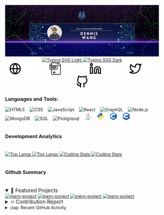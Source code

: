 <div align="center">
  <img src="https://github.com/denniszwang/denniszwang/blob/main/img/banner.png" alt="banner">
</div>

<div align="center">
  <a href="https://readme-typing-svg.herokuapp.com#gh-light-mode-only">
    <img src="https://readme-typing-svg.herokuapp.com?font=Fira+Code&size=35&Duration=3000&pause=1000&color=000&center=true&vCenter=true&random=false&width=550&height=55&lines=Full-Stack+Web+Developer;Experienced+UI%2FUX+Designer;Computer+Science+Master" alt="Typing SVG Light" />
  </a>
  <a href="https://readme-typing-svg.herokuapp.com#gh-dark-mode-only">
    <img src="https://readme-typing-svg.herokuapp.com?font=Fira+Code&size=35&Duration=3000&pause=1000&color=fff&center=true&vCenter=true&random=false&width=550&height=55&lines=Full-Stack+Web+Developer;Experienced+UI%2FUX+Designer;Computer+Science+Master" alt="Typing SVG Dark" />
  </a>
</div>

<div align="center">
  <a href="https://denniszwang.github.io/#gh-light-mode-only"><img src="./img/globe-light.svg" alt="website" width="40"></a>
  <a href="https://denniszwang.github.io/#gh-dark-mode-only"><img src="./img/globe-dark.svg" alt="website" width="40"></a>
  &#8287;&#8287;&#8287;&#8287;&#8287;&#8287;&#8287;&#8287;&#8287;&#8287;
  <a href="https://www.dropbox.com/scl/fi/zfoi0zucnrwmo979zwe6k/Resume.pdf?rlkey=49u4zhq86345vzl45uzw35py5&dl=0#gh-light-mode-only"><img src="./img/file-light.svg" alt="website" width="40"></a>
  <a href="https://www.dropbox.com/scl/fi/zfoi0zucnrwmo979zwe6k/Resume.pdf?rlkey=49u4zhq86345vzl45uzw35py5&dl=0#gh-dark-mode-only"><img src="./img/file-dark.svg" alt="website" width="40"></a>
  &#8287;&#8287;&#8287;&#8287;&#8287;&#8287;&#8287;&#8287;&#8287;&#8287;
  <a href="https://linkedin.com/in/denniswang1011#gh-light-mode-only"><img src="./img/linkedin-light.svg" alt="website" width="40"></a>
  <a href="https://linkedin.com/in/denniswang1011#gh-dark-mode-only"><img src="./img/linkedin-dark.svg" alt="website" width="40"></a>
  &#8287;&#8287;&#8287;&#8287;&#8287;&#8287;&#8287;&#8287;&#8287;&#8287;
  <a href="https://x.com/coachdwang#gh-light-mode-only"><img src="./img/twitter-light.svg" alt="website" width="40"></a>
  <a href="https://x.com/coachdwang#gh-dark-mode-only"><img src="./img/twitter-dark.svg" alt="website" width="40"></a>
  &#8287;&#8287;&#8287;&#8287;&#8287;&#8287;&#8287;&#8287;&#8287;&#8287;
  <a href="https://github.com/denniszwang#gh-light-mode-only"><img src="./img/github-light.svg" alt="website" width="40"></a>
  <a href="https://github.com/denniszwang#gh-dark-mode-only"><img src="./img/github-dark.svg" alt="website" width="40"></a>
</div>

<h3> Languages and Tools:</h3>
<div>
  <img alt="HTML5" width="26px" src="https://cdn.jsdelivr.net/gh/devicons/devicon/icons/html5/html5-original.svg"/>
  &#8287;&#8287;
  <img alt="CSS" width="26px" src="https://cdn.jsdelivr.net/gh/devicons/devicon/icons/css3/css3-original.svg""/>
  &#8287;&#8287;
  <img alt="JavaScript" width="26px" src="https://cdn.jsdelivr.net/gh/devicons/devicon/icons/javascript/javascript-original.svg"/
  &#8287;&#8287;
  <img alt="Vue" width="26px" src="https://upload.wikimedia.org/wikipedia/commons/9/95/Vue.js_Logo_2.svg"/>
  &#8287;&#8287;
  <img alt="React" width="26px" src="https://cdn.jsdelivr.net/gh/devicons/devicon/icons/react/react-original.svg"/>
  &#8287;&#8287;
  <img alt="GraphQL" width="26px" src="https://cdn.jsdelivr.net/gh/devicons/devicon/icons/graphql/graphql-plain.svg"/>
  &#8287;&#8287;
  <img alt="Node.js" width="26px" src="https://cdn.jsdelivr.net/gh/devicons/devicon/icons/nodejs/nodejs-original.svg"/>
  &#8287;&#8287;
  <img alt="MongoDB" width="26px" src="https://cdn.jsdelivr.net/gh/devicons/devicon/icons/mongodb/mongodb-original.svg"/>
  &#8287;&#8287;
  <img alt="SQL" width="26px" src="https://cdn.jsdelivr.net/gh/devicons/devicon/icons/mysql/mysql-original.svg"/>
  &#8287;&#8287;
  <img alt="Postgresql" width="26px" src="https://upload.wikimedia.org/wikipedia/commons/2/29/Postgresql_elephant.svg"/>
  &#8287;&#8287;
  <img alt="Java" width="26px" src="https://raw.githubusercontent.com/devicons/devicon/master/icons/java/java-original.svg"/>
  &#8287;&#8287;
  <img alt="Python" width="26px" src="https://raw.githubusercontent.com/devicons/devicon/master/icons/python/python-original.svg"/>
  &#8287;&#8287;
  <img alt="C" width="26px" src="https://raw.githubusercontent.com/devicons/devicon/master/icons/c/c-original.svg"/>
  &#8287;&#8287;
  <img alt="C++" width="26px" src="https://raw.githubusercontent.com/devicons/devicon/master/icons/cplusplus/cplusplus-original.svg"/>
</div>

<h3 style="margin: 1vh 0;">Development Analytics</h3>
<div>
  <a href="https://github.com/anuraghazra/github-readme-stats#gh-dark-mode-only">
    <img src="https://github-readme-stats-dennis.vercel.app/api/top-langs/?username=denniszwang&langs_count=6&layout=compact&theme=github_dark&hide_border=true&card_width=495" alt="Top Langs" />
  </a>
  <a href="https://github.com/anuraghazra/github-readme-stats#gh-light-mode-only">
    <img src="https://github-readme-stats-dennis.vercel.app/api/top-langs/?username=denniszwang&langs_count=6&layout=compact&hide_border=true&card_width=495" alt="Top Langs" />
  </a>
  <a href="https://github.com/anuraghazra/github-readme-stats#gh-dark-mode-only">
    <img src="https://github-readme-stats-dennis.vercel.app/api/wakatime?username=denniszwang&langs_count=6&layout=compact&theme=github_dark&hide_border=true&custom_title=Monthly%20Coding%20Overview" alt="Coding Stats" />
  </a>
  <a href="https://github.com/anuraghazra/github-readme-stats#gh-light-mode-only">
    <img src="https://github-readme-stats-dennis.vercel.app/api/wakatime?username=denniszwang&langs_count=6&layout=compact&hide_border=true&custom_title=Monthly%20Coding%20Overview" alt="Coding Stats" />
  </a>
</div>

<h3 style="margin: 1vh 0;">Github Summary</h3>
<details open>
  <summary style="font-size: 1.2em;">📘 Featured Projects</summary>
  <div>
    <a href="https://github.com/denniszwang//GoFundMe#gh-dark-mode-only"><img width="278" src="https://github-readme-stats-dennis.vercel.app/api/pin/?username=denniszwang&repo=/GoFundMe&theme=github_dark&hide_border=true" alt="mern-project"></a>
    <a href="https://github.com/denniszwang//GoFundMe#gh-light-mode-only"><img width="278" src="https://github-readme-stats-dennis.vercel.app/api/pin/?username=denniszwang&repo=/GoFundMe&theme=github_light&hide_border=true" alt="mern-project"></a>
    <a href="https://github.com/denniszwang/DegreePlanner#gh-dark-mode-only"><img width="278" src="https://github-readme-stats-dennis.vercel.app/api/pin/?username=denniszwang&repo=DegreePlanner&theme=github_dark&hide_border=true" alt="mern-project"></a>
    <a href="https://github.com/denniszwang/DegreePlanner#gh-light-mode-only"><img width="278" src="https://github-readme-stats-dennis.vercel.app/api/pin/?username=denniszwang&repo=DegreePlanner&theme=github_light&hide_border=true" alt="mern-project"></a>
  </div>
</details>

<details>
  <summary style="font-size: 1.2em;">🔥 Contribution Report</summary>
  <div>
    <h3>Contribution Overview</h3> 
    <a href="https://github-readme-streak-stats.herokuapp.com#gh-dark-mode-only">
      <img src="https://github-readme-streak-stats-dennis.vercel.app?user=denniszwang&theme=github-dark-blue&hide_border=true" alt="GitHub Streak" />
    </a>
    <a href="https://github-readme-streak-stats.herokuapp.com#gh-light-mode-only">
      <img src="https://github-readme-streak-stats-dennis.vercel.app?user=denniszwang&hide_border=true" alt="GitHub Streak" />
    </a>
  </div>
  <div>
    <h3>Contribution Graph</h3>
    <a href="https://github.com/ashutosh00710/github-readme-activity-graph#gh-dark-mode-only"><img alt="Dennis's Activity Graph" src="https://github-readme-activity-graph.vercel.app/graph/?username=denniszwang&theme=github-dark&hide_border=true&custom_title=Dennis%20Wang's%20Contribution%20Graph" /></a>
    <a href="https://github.com/ashutosh00710/github-readme-activity-graph#gh-light-mode-only"><img alt="Dennis's Activity Graph" src="https://github-readme-activity-graph.vercel.app/graph/?username=denniszwang&bg_color=fff&color=000&title_color=000&line=ee7600&hide_border=true&custom_title=Dennis%20Wang's%20Contribution%20Graph" /></a>
  </div>
  <!-- <div>
  <h3> 🔥 Contributions in the last year</h3> 
    <img src="https://github.com/denniszwang/denniszwang/blob/output/github-contribution-grid-snake-dark.svg#gh-dark-mode-only" alt="Snake animation" />
    <img src="https://github.com/denniszwang/denniszwang/blob/output/github-contribution-grid-snake.svg#gh-light-mode-only" alt="Snake animation" />
  </div> -->
</details>

<details>
  <summary>:zap: Recent GitHub Activity</summary>
  
<!--START_SECTION:activity-->

</details>
